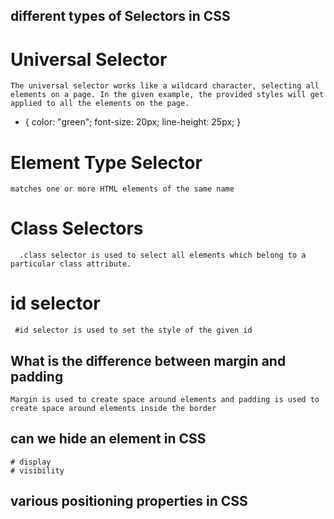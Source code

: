 ## different types of Selectors in CSS
   #  Universal Selector

    The universal selector works like a wildcard character, selecting all elements on a page. In the given example, the provided styles will get applied to all the elements on the page.

   * {
      color: "green";
      font-size: 20px;
      line-height: 25px;
    }

   # Element Type Selector

    matches one or more HTML elements of the same name

   # Class Selectors

      .class selector is used to select all elements which belong to a particular class attribute.

   # id selector

     #id selector is used to set the style of the given id


## What is the difference between margin and padding

    Margin is used to create space around elements and padding is used to create space around elements inside the border

## can we hide an element in CSS

    # display
    # visibility

## various positioning properties in CSS

